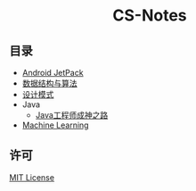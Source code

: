<h1 align="center">CS-Notes</h1>


## 目录

- [Android JetPack](android-jetpack)
- [数据结构与算法](algorithm)
- [设计模式](design-pattern)
- Java
  - [Java工程师成神之路](https://hollischuang.gitee.io/tobetopjavaer/)
- [Machine Learning](ML)

## 许可

[MIT License](LICENSE)